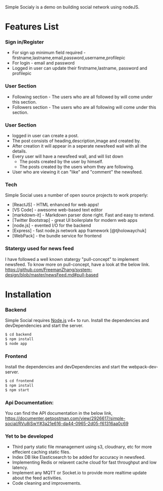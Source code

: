 

Simple Socialy is a demo on building social network using nodeJS.

# Features List

###  Sign in/Register
- For sign up minimum field required - firstname,lastname,email,password,username,profilepic
- For login - email and password
- Logged in user can update their firstname,lastname, password and profilepic

### User Section
 - Following section - The users who are all followed by will come under this section.
 - Followers section - The users who are all following will come under this section.
 
 ### User Section
 - logged in user can create a post.
 - The post consists of heading,description,image and created by.
 - After creation it will appear in a seperate newsfeed wall with all the details.
 - Every user will have a newsfeed wall, and will list down 
     - The posts created by the user by himself.
     - The posts created by the users whom they are following.
 - User who are viewing it can "like" and "comment" the newsfeed.

### Tech

Simple Social uses a number of open source projects to work properly:

* [ReactJS] - HTML enhanced for web apps!
* [VS Code] - awesome web-based text editor
* [markdown-it] - Markdown parser done right. Fast and easy to extend.
* [Twitter Bootstrap] - great UI boilerplate for modern web apps
* [node.js] - evented I/O for the backend
* [Express] - fast node.js network app framework [@tjholowaychuk]
* [WebPack] - the bundle service for frontend


### Statergy used for news feed
I have followed a well known statergy "pull-concept" to implement newsfeed. To know more on pull-concept, have a look at the below link.
https://github.com/FreemanZhang/system-design/blob/master/newsFeed.md#pull-based

# Installation

### Backend
Simple Social requires [Node.js](https://nodejs.org/) v4+ to run.
Install the dependencies and devDependencies and start the server.
```sh
$ cd backend
$ npm install 
$ node app
```


### Frontend

Install the dependencies and devDependencies and start the webpack-dev-server.
```sh
$ cd frontend
$ npm install 
$ npm start
```

### Api Documentation:
You can find the API documentation in the below link,
https://documenter.getpostman.com/view/2926617/simple-social/RVu8iSwY#3a21e616-da44-0965-2d05-f61316aa0c69

### Yet to be developed

 - Third party static file mnanagement using s3, cloudnary, etc for more effecient caching static files.
 - Index DB like Elasticsearch to be added for accuracy in newsfeed.
 - Implementing Redis or relavent cache cloud for fast throughput and low latency.
 - Implement any MQTT or Socket.io to provide more realtime update about the feed activities.
 - Code cleaning and improvements.
